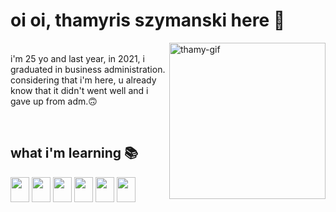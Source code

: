 # oi oi, thamyris szymanski here 👋

<img align="right" alt="thamy-gif" src="https://i.picasion.com/pic92/9c41f1a3633aa742394f460b1e60d873.gif" width="250" height="250" border="0"> <br>
i'm 25 yo and last year, in 2021, i graduated in business administration.<br>
considering that i'm here, u already know that it didn't went well and i gave up from adm.🙃

<br>

<div>

## what i'm learning 📚
<img align="center" width="30" height="40" src="https://cdn.jsdelivr.net/gh/devicons/devicon/icons/html5/html5-original.svg" />
<img align="center" width="30" height="40" src="https://cdn.jsdelivr.net/gh/devicons/devicon/icons/css3/css3-original.svg" />
<img align="center" width="30" height="40" src="https://cdn.jsdelivr.net/gh/devicons/devicon/icons/git/git-original.svg" />
<img align="center" width="30" height="40" src="https://cdn.jsdelivr.net/gh/devicons/devicon/icons/github/github-original.svg" />
<img align="center" width="30" height="40" src="https://cdn.jsdelivr.net/gh/devicons/devicon/icons/bootstrap/bootstrap-original.svg" />
<img align="center" width="30" height="40" src="https://cdn.jsdelivr.net/gh/devicons/devicon/icons/javascript/javascript-original.svg" />
      
</div>
